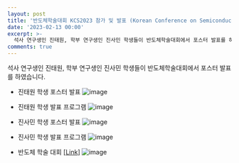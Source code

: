 ```yaml
---
layout: post
title: '반도체학술대회 KCS2023 참가 및 발표 (Korean Conference on Semiconductors 2023)'
date: '2023-02-13 00:00'
excerpt: >-
  석사 연구생인 진태원, 학부 연구생인 진사민 학생들이 반도체학술대회에서 포스터 발표를 하였습니다. 
comments: true
---
```


석사 연구생인 진태원, 학부 연구생인 진사민 학생들이 반도체학술대회에서 포스터 발표를 하였습니다.  

- 진태원 학생 포스터 발표
![image](https://user-images.githubusercontent.com/80964488/219523908-603d873b-ec65-487f-9de0-514277399d18.png)


- 진태원 학생 발표 프로그램
![image](https://user-images.githubusercontent.com/80964488/219523331-ff3b7ef1-fecb-4134-8d55-d40e88822d9b.png)


- 진사민 학생 포스터 발표
![image](https://user-images.githubusercontent.com/80964488/219523837-29227a64-0e44-45ad-b9c4-3e3e1a40decf.png)


- 진사민 학생 발표 프로그램
![image](https://user-images.githubusercontent.com/80964488/219523421-05477ff8-8c19-44b4-8412-fc38feabcc46.png)

- 반도체 학술 대회 [[Link]](http://kcs.cosar.or.kr/2023/index.jsp)
![image](https://user-images.githubusercontent.com/80964488/219523483-c2b6c765-6020-4221-b420-f5460c98f866.png)
